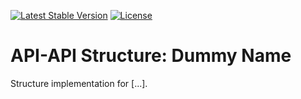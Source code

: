 [![Latest Stable Version](https://poser.pugx.org/api-api/structure-dummy-name/version)](https://packagist.org/packages/api-api/structure-dummy-name)
[![License](https://poser.pugx.org/api-api/structure-dummy-name/license)](https://packagist.org/packages/api-api/structure-dummy-name)

# API-API Structure: Dummy Name

Structure implementation for [...].
